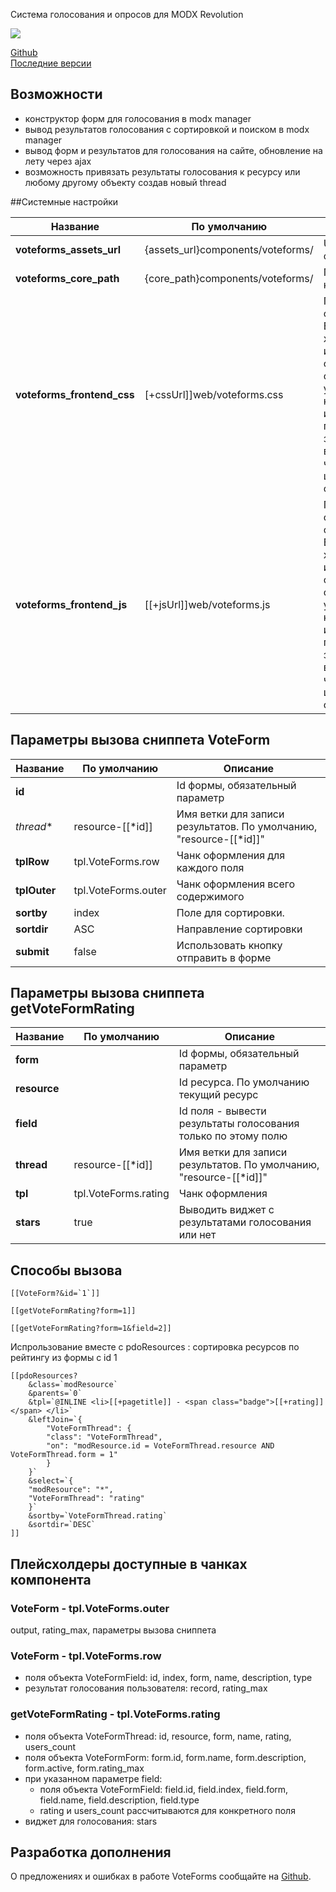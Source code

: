 Система голосования и опросов для MODX Revolution

![](https://file.modx.pro/files/b/a/7/ba7e5f21b01fb0787c8f9e983acb4c99.png)

[Github][1]  
[Поcледние версии][2]

## Возможности

- конструктор форм для голосования в modx manager
- вывод результaтов голосования с сортировкой и поиском в modx manager
- вывод форм и результатов для голосования на сайте, обновление на лету через ajax
- возможность привязать результаты голосования к ресурсу или любому другому объекту создав новый thread

##Системные настройки

| Название                   | По умолчанию                  | Описание                                                                                   |
| --------------------------- | ------------------------------- | -------------------------------------------------------------------------------------------|
| **voteforms_assets_url**     | {assets_url}components/voteforms/    | Url к файлам фронтенда                                                                     |
| **voteforms_core_path**      | {core_path}components/voteforms/ | Путь к компоненту                                                     |
| **voteforms_frontend_css**   | [+cssUrl]]web/voteforms.css  | Путь к файлу со стилями. Если вы хотите использовать собственные стили - укажите путь к ним здесь, или очистите параметр и загрузите их вручную через шаблон сайта. |
| **voteforms_frontend_js**    | [[+jsUrl]]web/voteforms.js  | Путь к файлу со скриптами. Если вы хотите использовать собственные скрипты - укажите путь к ним здесь, или очистите параметр и загрузите их вручную через шаблон сайта. |


## Параметры вызова сниппета VoteForm

| Название				| По умолчанию																| Описание       |
| -----------------|---------------------------------------------|-------------------|
| **id** |  | Id формы, обязательный параметр |
| *thread** | resource-[[*id]] | Имя ветки для записи результатов. По умолчанию, "resource-[[*id]]" |
| **tplRow** | tpl.VoteForms.row | Чанк оформления для каждого поля |
| **tplOuter** | tpl.VoteForms.outer | Чанк оформления всего содержимого |
| **sortby** | index | Поле для сортировки. |
| **sortdir** | ASC | Направление сортировки |
| **submit** | false | Использовать кнопку отправить в форме |

## Параметры вызова сниппета getVoteFormRating

| Название				| По умолчанию																| Описание       |
| -----------------|---------------------------------------------|-------------------|
| **form** |  | Id формы, обязательный параметр |
| **resource** |  | Id ресурса. По умолчанию текущий ресурс |
| **field** |  | Id поля - вывести результаты голосования только по этому полю |
| **thread** | resource-[[*id]] | Имя ветки для записи результатов. По умолчанию, "resource-[[*id]]" |
| **tpl** | tpl.VoteForms.rating | Чанк оформления |
| **stars** | true | Выводить виджет с результатами голосования или нет |


## Способы вызова

```
[[VoteForm?&id=`1`]]
```

```
[[getVoteFormRating?form=1]]
```

```
[[getVoteFormRating?form=1&field=2]]
```

Испрользование вместе с pdoResources : сортировка ресурсов по рейтингу из формы c id 1

```
[[pdoResources?
    &class=`modResource`
    &parents=`0`
    &tpl=`@INLINE <li>[[+pagetitle]] - <span class="badge">[[+rating]]</span> </li>`
    &leftJoin=`{
        "VoteFormThread": {
        "class": "VoteFormThread",
        "on": "modResource.id = VoteFormThread.resource AND VoteFormThread.form = 1"
        }
    }`
    &select=`{
    "modResource": "*",
    "VoteFormThread": "rating"
    }`
    &sortby=`VoteFormThread.rating`
    &sortdir=`DESC`
]]
```


## Плейсхолдеры доступные в чанках компонента

### VoteForm - tpl.VoteForms.outer

output, rating_max, параметры вызова сниппета  

### VoteForm - tpl.VoteForms.row

- поля объекта VoteFormField: id, index, form, name, description, type
- результат голосования пользователя: record, rating_max

### getVoteFormRating - tpl.VoteForms.rating

- поля объекта VoteFormThread: id, resource, form, name, rating, users_count
- поля объекта VoteFormForm: form.id, form.name, form.description, form.active, form.rating_max
- при указанном параметре field:
  - поля объекта VoteFormField: field.id, field.index, field.form, field.name, field.description, field.type
  - rating и users_count рассчитываются для конкретного поля
- виджет для голосования: stars  

## Разработка дополнения

О предложениях и ошибках в работе VoteForms сообщайте на [Github][3].


[1]: https://github.com/me6iaton/VoteForms
[2]: https://github.com/me6iaton/VoteForms/releases
[3]: https://github.com/me6iaton/VoteForms/issues

